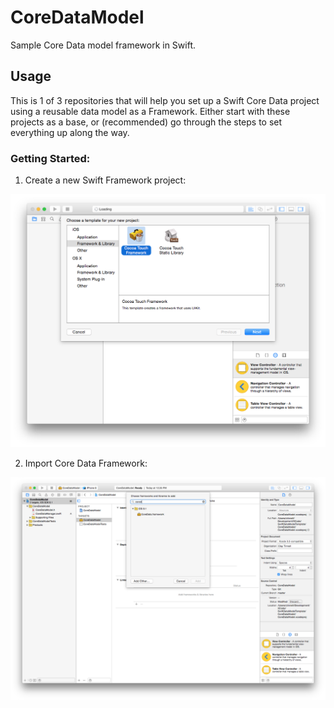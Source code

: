 # CoreDataModel
Sample Core Data model framework in Swift.

## Usage
This is 1 of 3 repositories that will help you set up a Swift Core Data project using a reusable data model as a Framework. 
Either start with these projects as a base, or (recommended) go through the steps to set everything up along the way.

### Getting Started:

1. Create a new Swift Framework project:

![create](Documentation/CreateFramework.png "Create Project")

2. Import Core Data Framework:

![import](Documentation/ImportCoreData.png "Import Core Data")
